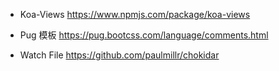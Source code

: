 - Koa-Views
https://www.npmjs.com/package/koa-views

- Pug 模板
https://pug.bootcss.com/language/comments.html

- Watch File
https://github.com/paulmillr/chokidar

